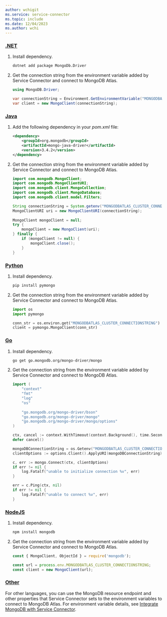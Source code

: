 ```yaml
---
author: wchigit
ms.service: service-connector
ms.topic: include
ms.date: 12/04/2023
ms.author: wchi
---
```


### [.NET](#tab/dotnet)

1. Install dependency.
    ```bash
    dotnet add package MongoDb.Driver
    ```

2. Get the connection string from the environment variable added by Service Connector and connect to MongoDB Atlas.
    ```csharp
    using MongoDB.Driver;

    var connectionString = Environment.GetEnvironmentVariable("MONGODBATLAS_CLUSTER_CONNECTIONSTRING");
    var client = new MongoClient(connectionString);
    ```


### [Java](#tab/java)

1. Add the following dependency in your *pom.xml* file:
    ```xml
    <dependency>
	    <groupId>org.mongodb</groupId>
	    <artifactId>mongo-java-driver</artifactId>
	    <version>3.4.2</version>
	</dependency>   
    ```

1. Get the connection string from the environment variable added by Service Connector and connect to MongoDB Atlas.

    ```java
    import com.mongodb.MongoClient;
    import com.mongodb.MongoClientURI;
    import com.mongodb.client.MongoCollection;
    import com.mongodb.client.MongoDatabase;
    import com.mongodb.client.model.Filters;
    
    String connectionString = System.getenv("MONGODBATLAS_CLUSTER_CONNECTIONSTRING");
    MongoClientURI uri = new MongoClientURI(connectionString);
		
    MongoClient mongoClient = null;
    try {
        mongoClient = new MongoClient(uri);        
    } finally {
        if (mongoClient != null) {
            mongoClient.close();
        }
    }
    ```

### [Python](#tab/python)
1. Install dependency.
    ```bash
    pip install pymongo
    ```

2. Get the connection string from the environment variable added by Service Connector and connect to MongoDB Atlas.
    ```python
    import os
    import pymongo

    conn_str = os.environ.get("MONGODBATLAS_CLUSTER_CONNECTIONSTRING")
    client = pymongo.MongoClient(conn_str)
    ```

### [Go](#tab/go)
1. Install dependency.
   ```bash
   go get go.mongodb.org/mongo-driver/mongo
   ```
2. Get the connection string from the environment variable added by Service Connector and connect to MongoDB Atlas.
    ```go
    import (
    	"context"
    	"fmt"
    	"log"
    	"os"
        
        "go.mongodb.org/mongo-driver/bson"
    	"go.mongodb.org/mongo-driver/mongo"
    	"go.mongodb.org/mongo-driver/mongo/options"
    )

    ctx, cancel := context.WithTimeout(context.Background(), time.Second*10)
    defer cancel()
    
    mongoDBConnectionString = os.Getenv("MONGODBATLAS_CLUSTER_CONNECTIONSTRING")
    clientOptions := options.Client().ApplyURI(mongoDBConnectionString).SetDirect(true)
    
    c, err := mongo.Connect(ctx, clientOptions)
    if err != nil {
        log.Fatalf("unable to initialize connection %v", err)
    }

    err = c.Ping(ctx, nil)
    if err != nil {
        log.Fatalf("unable to connect %v", err)
    }
    ```

### [NodeJS](#tab/nodejs)
1. Install dependency.
    ```bash
    npm install mongodb
    ```
2. Get the connection string from the environment variable added by Service Connector and connect to MongoDB Atlas.
    ```javascript
    const { MongoClient, ObjectId } = require('mongodb');
    
    const url = process.env.MONGODBATLAS_CLUSTER_CONNECTIONSTRING;
    const client = new MongoClient(url);
    ```


### [Other](#tab/none)
For other languages, you can use the MongoDB resource endpoint and other properties that Service Connector sets to the environment variables to connect to MongoDB Atlas. For environment variable details, see [Integrate MongoDB with Service Connector](../how-to-integrate-mongodb-atlas.md).
